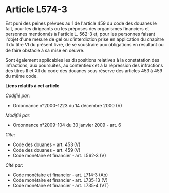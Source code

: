 # Article L574-3

Est puni des peines prévues au 1 de l'article 459 du code des douanes le fait, pour les dirigeants ou les préposés des
organismes financiers et personnes mentionnés à l'article L. 562-3 et, pour les personnes faisant l'objet d'une mesure de gel
ou d'interdiction prise en application du chapitre II du titre VI du présent livre, de se soustraire aux obligations en
résultant ou de faire obstacle à sa mise en oeuvre. 

Sont également applicables les dispositions relatives à la constatation des infractions, aux poursuites, au contentieux et à
la répression des infractions des titres II et XII du code des douanes sous réserve des articles 453 à 459 du même code.

**Liens relatifs à cet article**

_Codifié par_:

  - Ordonnance n°2000-1223 du 14 décembre 2000 (V)

_Modifié par_:

  - Ordonnance n°2009-104 du 30 janvier 2009 - art. 6

_Cite_:

  - Code des douanes - art. 453 (V)
  - Code des douanes - art. 459 (V)
  - Code monétaire et financier - art. L562-3 (V)

_Cité par_:

  - Code monétaire et financier - art. L714-3 (Ab)
  - Code monétaire et financier - art. L735-13 (V)
  - Code monétaire et financier - art. L735-4 (VT)
